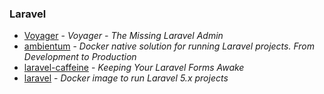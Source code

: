 ### Laravel

- [Voyager](https://github.com/the-control-group/voyager) - _Voyager - The Missing Laravel Admin_
- [ambientum](https://github.com/codecasts/ambientum) - _Docker native solution for running Laravel projects. From Development to Production_
- [laravel-caffeine](https://github.com/GeneaLabs/laravel-caffeine) - _Keeping Your Laravel Forms Awake_
- [laravel](https://github.com/hitalos/laravel) - _Docker image to run Laravel 5.x projects_

